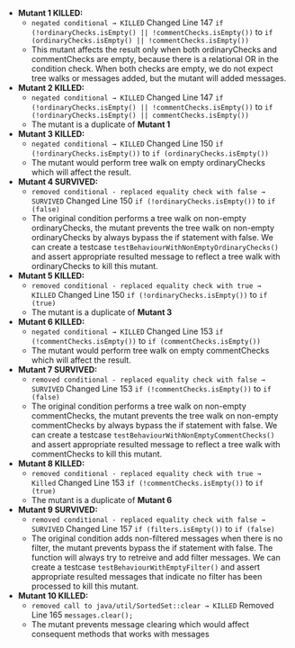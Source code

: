 
* **Mutant 1 KILLED:**
  * `negated conditional → KILLED` Changed Line 147 `if (!ordinaryChecks.isEmpty() || !commentChecks.isEmpty())` to `if (ordinaryChecks.isEmpty() || !commentChecks.isEmpty())` 
  * This mutant affects the result only when both ordinaryChecks and commentChecks are empty, because there is a relational OR in the condition check. When both checks are empty, we do not expect tree walks or messages added, but the mutant will added messages.
* **Mutant 2 KILLED:**
  * `negated conditional → KILLED` Changed Line 147 `if (!ordinaryChecks.isEmpty() || !commentChecks.isEmpty())` to `if (!ordinaryChecks.isEmpty() || commentChecks.isEmpty())` 
  * The mutant is a duplicate of **Mutant 1**
* **Mutant 3 KILLED:**
  * `negated conditional → KILLED` Changed Line 150 `if (!ordinaryChecks.isEmpty())` to `if (ordinaryChecks.isEmpty())`
  * The mutant would perform tree walk on empty ordinaryChecks which will affect the result. 
* **Mutant 4 SURVIVED:**
  * `removed conditional - replaced equality check with false → SURVIVED` Changed Line 150 `if (!ordinaryChecks.isEmpty())` to `if (false)`
  *  The original condition performs a tree walk on non-empty ordinaryChecks, the mutant prevents the tree walk on non-empty ordinaryChecks by always bypass the if statement with false. We can create a testcase `testBehaviourWithNonEmptyOrdinaryChecks()` and assert appropriate resulted message to reflect a tree walk with ordinaryChecks to kill this mutant.
* **Mutant 5 KILLED:**
  * `removed conditional - replaced equality check with true → KILLED` Changed Line 150 `if (!ordinaryChecks.isEmpty())` to `if (true)`
  * The mutant is a duplicate of **Mutant 3**
* **Mutant 6 KILLED:**
  * `negated conditional → KILLED` Changed Line 153 `if (!commentChecks.isEmpty())` to `if (commentChecks.isEmpty())`
  * The mutant would perform tree walk on empty commentChecks which will affect the result. 
* **Mutant 7 SURVIVED:** 
  * `removed conditional - replaced equality check with false → SURVIVED` Changed Line 153 `if (!commentChecks.isEmpty())` to `if (false)`
  * The original condition performs a tree walk on non-empty commentChecks, the mutant prevents the tree walk on non-empty commentChecks by always bypass the if statement with false. We can create a testcase `testBehaviourWithNonEmptyCommentChecks()` and assert appropriate resulted message to reflect a tree walk with commentChecks to kill this mutant.
* **Mutant 8 KILLED:**
  * `removed conditional - replaced equality check with true → Killed` Changed Line 153 `if (!commentChecks.isEmpty())` to `if (true)`
  *  The mutant is a duplicate of **Mutant 6**
* **Mutant 9 SURVIVED:**
  * `removed conditional - replaced equality check with false → SURVIVED` Changed Line 157 `if (filters.isEmpty())` to `if (false) `
  * The original condition adds non-filtered messages when there is no filter, the mutant prevents bypass the if statement with false. The function will always try to retreive and add filter messages.  We can create a testcase `testBehaviourWithEmptyFilter()` and assert appropriate resulted messages that indicate no filter has been processed to kill this mutant.
* **Mutant 10 KILLED:**
  * `removed call to java/util/SortedSet::clear → KILLED` Removed Line 165 `messages.clear();`
  * The mutant prevents message clearing which would affect consequent methods that works with messages

